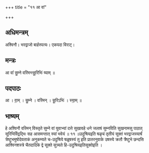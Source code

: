 +++
title = "११ आ वां"

+++
## अधिमन्त्रम्
अश्विनौ। भरद्वाजो बार्हस्पत्यः। एकपदा विराट्।

## मन्त्रः
आ वां॑ सु॒म्ने वरि॑मन्त्सू॒रिभिः॑ ष्याम् ॥

## पदपाठः
आ । वा॒म् । सु॒म्ने । वरि॑मन् । सू॒रिऽभिः॑ । स्या॒म् ॥

## भाष्यम्
हे अश्विनौ वरिमन् विस्तृते सुम्ने वां युवाभ्यां दत्ते सुखावहे धने जलाषं सुम्नविति सुखनामसु पाठात् सूरिभिर्विद्वद्भिः सह आसमन्तात् स्यां भवेयं ॥ ११ ॥उदुश्रियइति षळृचं तृतीयं सूक्तं भरद्वाजस्यार्षं त्रेष्टुभमुषोदेवताकं अनुकम्यते च-उदुश्रिये षळुषस्यं तु इति प्रातरनुवाके उषस्ये क्रतौ त्रैष्टुभे छन्दसि आश्विनशस्त्रे चैतदादिके द्वे सूक्ते सुत्र्यते हि-उदुश्रियइतिसूक्तेइति ।